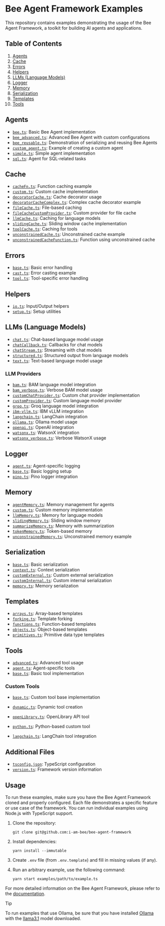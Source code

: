 # Bee Agent Framework Examples

This repository contains examples demonstrating the usage of the Bee Agent Framework, a toolkit for building AI agents and applications.

## Table of Contents

1. [Agents](#agents)
2. [Cache](#cache)
3. [Errors](#errors)
4. [Helpers](#helpers)
5. [LLMs (Language Models)](#llms-language-models)
6. [Logger](#logger)
7. [Memory](#memory)
8. [Serialization](#serialization)
9. [Templates](#templates)
10. [Tools](#tools)

## Agents

- [`bee.ts`](agents/bee.ts): Basic Bee Agent implementation
- [`bee_advanced.ts`](agents/bee_advanced.ts): Advanced Bee Agent with custom configurations
- [`bee_reusable.ts`](agents/bee_reusable.ts): Demonstration of serializing and reusing Bee Agents
- [`custom_agent.ts`](agents/custom_agent.ts): Example of creating a custom agent
- [`simple.ts`](agents/simple.ts): Simple agent implementation
- [`sql.ts`](agents/sql.ts): Agent for SQL-related tasks

## Cache

- [`cacheFn.ts`](cache/cacheFn.ts): Function caching example
- [`custom.ts`](cache/custom.ts): Custom cache implementation
- [`decoratorCache.ts`](cache/decoratorCache.ts): Cache decorator usage
- [`decoratorCacheComplex.ts`](cache/decoratorCacheComplex.ts): Complex cache decorator example
- [`fileCache.ts`](cache/fileCache.ts): File-based caching
- [`fileCacheCustomProvider.ts`](cache/fileCacheCustomProvider.ts): Custom provider for file cache
- [`llmCache.ts`](cache/llmCache.ts): Caching for language models
- [`slidingCache.ts`](cache/slidingCache.ts): Sliding window cache implementation
- [`toolCache.ts`](cache/toolCache.ts): Caching for tools
- [`unconstrainedCache.ts`](cache/unconstrainedCache.ts): Unconstrained cache example
- [`unconstrainedCacheFunction.ts`](cache/unconstrainedCacheFunction.ts): Function using unconstrained cache

## Errors

- [`base.ts`](errors/base.ts): Basic error handling
- [`cast.ts`](errors/cast.ts): Error casting example
- [`tool.ts`](errors/tool.ts): Tool-specific error handling

## Helpers

- [`io.ts`](helpers/io.ts): Input/Output helpers
- [`setup.ts`](helpers/setup.ts): Setup utilities

## LLMs (Language Models)

- [`chat.ts`](llms/chat.ts): Chat-based language model usage
- [`chatCallback.ts`](llms/chatCallback.ts): Callbacks for chat models
- [`chatStream.ts`](llms/chatStream.ts): Streaming with chat models
- [`structured.ts`](llms/structured.ts): Structured output from language models
- [`text.ts`](llms/text.ts): Text-based language model usage

### LLM Providers

- [`bam.ts`](llms/providers/bam.ts): BAM language model integration
- [`bam_verbose.ts`](llms/providers/bam_verbose.ts): Verbose BAM model usage
- [`customChatProvider.ts`](llms/providers/customChatProvider.ts): Custom chat provider implementation
- [`customProvider.ts`](llms/providers/customProvider.ts): Custom language model provider
- [`groq.ts`](llms/providers/groq.ts): Groq language model integration
- [`ibm-vllm.ts`](llms/providers/ibm-vllm.ts): IBM vLLM integration
- [`langchain.ts`](llms/providers/langchain.ts): LangChain integration
- [`ollama.ts`](llms/providers/ollama.ts): Ollama model usage
- [`openai.ts`](llms/providers/openai.ts): OpenAI integration
- [`watsonx.ts`](llms/providers/watsonx.ts): WatsonX integration
- [`watsonx_verbose.ts`](llms/providers/watsonx_verbose.ts): Verbose WatsonX usage

## Logger

- [`agent.ts`](logger/agent.ts): Agent-specific logging
- [`base.ts`](logger/base.ts): Basic logging setup
- [`pino.ts`](logger/pino.ts): Pino logger integration

## Memory

- [`agentMemory.ts`](memory/agentMemory.ts): Memory management for agents
- [`custom.ts`](memory/custom.ts): Custom memory implementation
- [`llmMemory.ts`](memory/llmMemory.ts): Memory for language models
- [`slidingMemory.ts`](memory/slidingMemory.ts): Sliding window memory
- [`summarizeMemory.ts`](memory/summarizeMemory.ts): Memory with summarization
- [`tokenMemory.ts`](memory/tokenMemory.ts): Token-based memory
- [`unconstrainedMemory.ts`](memory/unconstrainedMemory.ts): Unconstrained memory example

## Serialization

- [`base.ts`](serialization/base.ts): Basic serialization
- [`context.ts`](serialization/context.ts): Context serialization
- [`customExternal.ts`](serialization/customExternal.ts): Custom external serialization
- [`customInternal.ts`](serialization/customInternal.ts): Custom internal serialization
- [`memory.ts`](serialization/memory.ts): Memory serialization

## Templates

- [`arrays.ts`](templates/arrays.ts): Array-based templates
- [`forking.ts`](templates/forking.ts): Template forking
- [`functions.ts`](templates/functions.ts): Function-based templates
- [`objects.ts`](templates/objects.ts): Object-based templates
- [`primitives.ts`](templates/primitives.ts): Primitive data type templates

## Tools

- [`advanced.ts`](tools/advanced.ts): Advanced tool usage
- [`agent.ts`](tools/agent.ts): Agent-specific tools
- [`base.ts`](tools/base.ts): Basic tool implementation

### Custom Tools

- [`base.ts`](tools/custom/base.ts): Custom tool base implementation
- [`dynamic.ts`](tools/custom/dynamic.ts): Dynamic tool creation
- [`openLibrary.ts`](tools/custom/openLibrary.ts): OpenLibrary API tool
- [`python.ts`](tools/custom/python.ts): Python-based custom tool

- [`langchain.ts`](tools/langchain.ts): LangChain tool integration

## Additional Files

- [`tsconfig.json`](tsconfig.json): TypeScript configuration
- [`version.ts`](version.ts): Framework version information

## Usage

To run these examples, make sure you have the Bee Agent Framework cloned and properly configured. Each file demonstrates a specific feature or use case of the framework. You can run individual examples using Node.js with TypeScript support.

1. Clone the repository:
   ```
   git clone git@github.com:i-am-bee/bee-agent-framework
   ```
2. Install dependencies:
   ```
   yarn install --immutable
   ```
3. Create `.env` file (from `.env.template`) and fill in missing values (if any).

4. Run an arbitrary example, use the following command:

   ```
   yarn start examples/path/to/example.ts
   ```

For more detailed information on the Bee Agent Framework, please refer to the [documentation](../docs/README.md).

> [!TIP]
>
> To run examples that use Ollama, be sure that you have installed [Ollama](https://ollama.com) with the [llama3.1](https://ollama.com/library/llama3.1) model downloaded.
